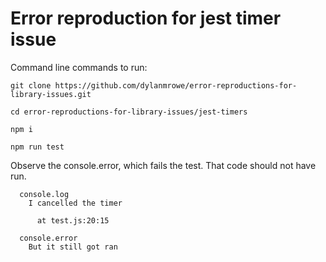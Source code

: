 # Error reproduction for jest timer issue
Command line commands to run:

`git clone https://github.com/dylanmrowe/error-reproductions-for-library-issues.git`

`cd error-reproductions-for-library-issues/jest-timers`

`npm i`

`npm run test`

Observe the console.error, which fails the test. That code should not have run.

```
  console.log
    I cancelled the timer

      at test.js:20:15

  console.error
    But it still got ran
```
